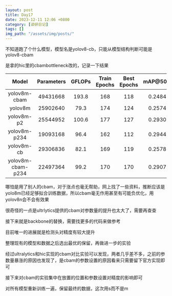 ```yaml
---
layout: post
title: Day17
date: 2023-12-11 12:06 +0800
category: [读研日记]
tags: []
img_path: "/assets/img/posts/"
---
```


不知道跑了个什么模型，模型名是yolov8-cb，只能从模型结构判断可能是yolov8-cbam

是拿的hic里的cbambottleneck改的，记录一下结果

|Model            |Parameters|GFLOPs|Train Epochs  |Best Epochs   |mAP@50:95| mAP50 |
|:---:            |:---:     |:---: |:---:         |:---:         |:---:    |:---:  |
|yolov8m-cbam     |49431668  |193.8 |168           |118           |0.24842  |0.41506|
|yolov8m          |25902640  |79.3  |174           |124           |0.25743  |0.42222|
|yolov8m-p2       |25544952  |100.6 |177           |127           |0.29308  |0.47413|
|yolov8m-p234     |19093168  |96.4  |162           |112           |0.29442  |0.47566|
|yolov8m-cb       |29306836  |82.1  |169           |119           |0.25789  |0.42233|
|yolov8m-cbam-p234|22497364  |99.2  |170           |170           |0.29072  |0.47285|

哪怕是用了别人的cbam，对于涨点也毫无帮助，网上找了一些资料，推断应该是yolo8m已经足够拟合训练数据，所以cbam毫无作用甚至有可能负优化，用 yolov8n会不会有效果

很奇怪的一点是ultrlytics提供的cbam对参数量的提升也太大了，需要再查查

接下来就是backbone的替换，需要找更多的代码来做参考

目前唯一的进展就是检测头对精度有较大提升

整理现有的模型和数据之后选出最优的保留，再做进一步的实验

经过ultralytics和hic实现的cbam对比实验可以发现，两者几乎差不多，之前的参数量暴涨的原因也发现了，是cbam的参数设置的原因看来只需要留下官方实现即可

接下来对cbam的实验集中在放置的位置和参数设置对精度的影响即可

对所有模型重新训练一遍，保留最终的数据，这次用s而不是m

